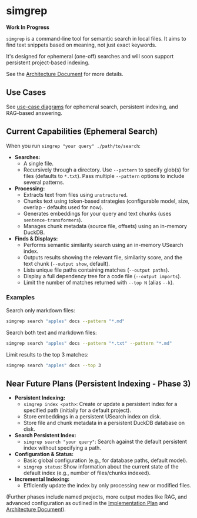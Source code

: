# simgrep

**Work In Progress**

`simgrep` is a command-line tool for semantic search in local files. It aims to find text snippets based on meaning, not just exact keywords.

It's designed for ephemeral (one-off) searches and will soon support persistent project-based indexing.

See the [Architecture Document](docs/architecture.md) for more details.

## Use Cases
See [use-case diagrams](docs/use-cases.md) for ephemeral search, persistent indexing, and RAG-based answering.


## Current Capabilities (Ephemeral Search)

When you run `simgrep "your query" ./path/to/search`:

*   **Searches:**
    *   A single file.
    *   Recursively through a directory. Use `--pattern` to specify glob(s) for files (defaults to `*.txt`). Pass multiple `--pattern` options to include several patterns.
*   **Processing:**
    *   Extracts text from files using `unstructured`.
    *   Chunks text using token-based strategies (configurable model, size, overlap - defaults used for now).
    *   Generates embeddings for your query and text chunks (uses `sentence-transformers`).
    *   Manages chunk metadata (source file, offsets) using an in-memory DuckDB.
*   **Finds & Displays:**
    *   Performs semantic similarity search using an in-memory USearch index.
    *   Outputs results showing the relevant file, similarity score, and the text chunk (`--output show`, default).
    *   Lists unique file paths containing matches (`--output paths`).
    *   Display a full dependency tree for a code file (`--output imports`).
    *   Limit the number of matches returned with `--top N` (alias `--k`).

### Examples

Search only markdown files:

```bash
simgrep search "apples" docs --pattern "*.md"
```

Search both text and markdown files:

```bash
simgrep search "apples" docs --pattern "*.txt" --pattern "*.md"
```

Limit results to the top 3 matches:

```bash
simgrep search "apples" docs --top 3
```

## Near Future Plans (Persistent Indexing - Phase 3)

*   **Persistent Indexing:**
    *   `simgrep index <path>`: Create or update a persistent index for a specified path (initially for a default project).
    *   Store embeddings in a persistent USearch index on disk.
    *   Store file and chunk metadata in a persistent DuckDB database on disk.
*   **Search Persistent Index:**
    *   `simgrep search "your query"`: Search against the default persistent index without specifying a path.
*   **Configuration & Status:**
    *   Basic global configuration (e.g., for database paths, default model).
    *   `simgrep status`: Show information about the current state of the default index (e.g., number of files/chunks indexed).
*   **Incremental Indexing:**
    *   Efficiently update the index by only processing new or modified files.

(Further phases include named projects, more output modes like RAG, and advanced configuration as outlined in the [Implementation Plan](docs/implementation-plan.md) and [Architecture Document](docs/architecture.md)).